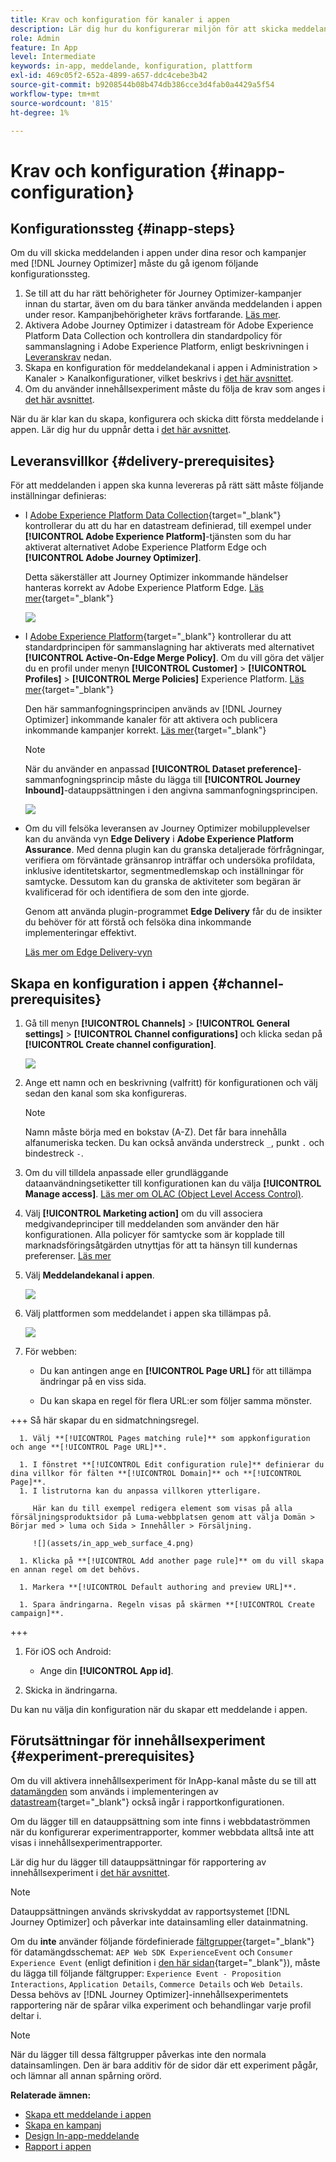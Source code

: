 ```yaml
---
title: Krav och konfiguration för kanaler i appen
description: Lär dig hur du konfigurerar miljön för att skicka meddelanden i appen med Journey Optimizer
role: Admin
feature: In App
level: Intermediate
keywords: in-app, meddelande, konfiguration, plattform
exl-id: 469c05f2-652a-4899-a657-ddc4cebe3b42
source-git-commit: b9208544b08b474db386cce3d4fab0a4429a5f54
workflow-type: tm+mt
source-wordcount: '815'
ht-degree: 1%

---
```


# Krav och konfiguration {#inapp-configuration}

## Konfigurationssteg {#inapp-steps}

Om du vill skicka meddelanden i appen under dina resor och kampanjer med [!DNL Journey Optimizer] måste du gå igenom följande konfigurationssteg.

1. Se till att du har rätt behörigheter för Journey Optimizer-kampanjer innan du startar, även om du bara tänker använda meddelanden i appen under resor. Kampanjbehörigheter krävs fortfarande. [Läs mer](../campaigns/get-started-with-campaigns.md#campaign-prerequisites).
1. Aktivera Adobe Journey Optimizer i datastream för Adobe Experience Platform Data Collection och kontrollera din standardpolicy för sammanslagning i Adobe Experience Platform, enligt beskrivningen i [Leveranskrav](#delivery-prerequisites) nedan.
1. Skapa en konfiguration för meddelandekanal i appen i Administration > Kanaler > Kanalkonfigurationer, vilket beskrivs i [det här avsnittet](#channel-prerequisites).
1. Om du använder innehållsexperiment måste du följa de krav som anges i [det här avsnittet](#experiment-prerequisite).

När du är klar kan du skapa, konfigurera och skicka ditt första meddelande i appen. Lär dig hur du uppnår detta i [det här avsnittet](create-in-app.md).

## Leveransvillkor {#delivery-prerequisites}

För att meddelanden i appen ska kunna levereras på rätt sätt måste följande inställningar definieras:

* I [Adobe Experience Platform Data Collection](https://experienceleague.adobe.com/docs/experience-platform/edge/datastreams/overview.html){target="_blank"} kontrollerar du att du har en datastream definierad, till exempel under **[!UICONTROL Adobe Experience Platform]**-tjänsten som du har aktiverat alternativet Adobe Experience Platform Edge och **[!UICONTROL Adobe Journey Optimizer]**.

  Detta säkerställer att Journey Optimizer inkommande händelser hanteras korrekt av Adobe Experience Platform Edge. [Läs mer](https://experienceleague.adobe.com/docs/experience-platform/edge/datastreams/configure.html){target="_blank"}

  ![](assets/inapp_config_6.png)

* I [Adobe Experience Platform](https://experienceleague.adobe.com/docs/experience-platform/profile/home.html?lang=sv){target="_blank"} kontrollerar du att standardprincipen för sammanslagning har aktiverats med alternativet **[!UICONTROL Active-On-Edge Merge Policy]**. Om du vill göra det väljer du en profil under menyn **[!UICONTROL Customer]** > **[!UICONTROL Profiles]** > **[!UICONTROL Merge Policies]** Experience Platform. [Läs mer](https://experienceleague.adobe.com/docs/experience-platform/profile/merge-policies/ui-guide.html#configure){target="_blank"}

  Den här sammanfogningsprincipen används av [!DNL Journey Optimizer] inkommande kanaler för att aktivera och publicera inkommande kampanjer korrekt. [Läs mer](https://experienceleague.adobe.com/docs/experience-platform/profile/merge-policies/ui-guide.html){target="_blank"}

  >[!NOTE]
  >
  >När du använder en anpassad **[!UICONTROL Dataset preference]**-sammanfogningsprincip måste du lägga till **[!UICONTROL Journey Inbound]**-datauppsättningen i den angivna sammanfogningsprincipen.

  ![](assets/inapp_config_8.png)

* Om du vill felsöka leveransen av Journey Optimizer mobilupplevelser kan du använda vyn **Edge Delivery** i **Adobe Experience Platform Assurance**. Med denna plugin kan du granska detaljerade förfrågningar, verifiera om förväntade gränsanrop inträffar och undersöka profildata, inklusive identitetskartor, segmentmedlemskap och inställningar för samtycke. Dessutom kan du granska de aktiviteter som begäran är kvalificerad för och identifiera de som den inte gjorde.

  Genom att använda plugin-programmet **Edge Delivery** får du de insikter du behöver för att förstå och felsöka dina inkommande implementeringar effektivt.

  [Läs mer om Edge Delivery-vyn](https://experienceleague.adobe.com/en/docs/experience-platform/assurance/view/edge-delivery)

## Skapa en konfiguration i appen {#channel-prerequisites}

1. Gå till menyn **[!UICONTROL Channels]** > **[!UICONTROL General settings]** > **[!UICONTROL Channel configurations]** och klicka sedan på **[!UICONTROL Create channel configuration]**.

   ![](assets/inapp_config_1.png)

1. Ange ett namn och en beskrivning (valfritt) för konfigurationen och välj sedan den kanal som ska konfigureras.

   >[!NOTE]
   >
   > Namn måste börja med en bokstav (A-Z). Det får bara innehålla alfanumeriska tecken. Du kan också använda understreck `_`, punkt `.` och bindestreck `-`.

1. Om du vill tilldela anpassade eller grundläggande dataanvändningsetiketter till konfigurationen kan du välja **[!UICONTROL Manage access]**. [Läs mer om OLAC (Object Level Access Control)](../administration/object-based-access.md).

1. Välj **[!UICONTROL Marketing action]** om du vill associera medgivandeprinciper till meddelanden som använder den här konfigurationen. Alla policyer för samtycke som är kopplade till marknadsföringsåtgärden utnyttjas för att ta hänsyn till kundernas preferenser. [Läs mer](../action/consent.md#surface-marketing-actions)

1. Välj **Meddelandekanal i appen**.

   ![](assets/inapp_config_9.png)

1. Välj plattformen som meddelandet i appen ska tillämpas på.

   ![](assets/inapp_config_10.png)

1. För webben:

   * Du kan antingen ange en **[!UICONTROL Page URL]** för att tillämpa ändringar på en viss sida.

   * Du kan skapa en regel för flera URL:er som följer samma mönster.

+++ Så här skapar du en sidmatchningsregel.

      1. Välj **[!UICONTROL Pages matching rule]** som appkonfiguration och ange **[!UICONTROL Page URL]**.

      1. I fönstret **[!UICONTROL Edit configuration rule]** definierar du dina villkor för fälten **[!UICONTROL Domain]** och **[!UICONTROL Page]**.
      1. I listrutorna kan du anpassa villkoren ytterligare.

         Här kan du till exempel redigera element som visas på alla försäljningsproduktsidor på Luma-webbplatsen genom att välja Domän > Börjar med > luma och Sida > Innehåller > Försäljning.

         ![](assets/in_app_web_surface_4.png)

      1. Klicka på **[!UICONTROL Add another page rule]** om du vill skapa en annan regel om det behövs.

      1. Markera **[!UICONTROL Default authoring and preview URL]**.

      1. Spara ändringarna. Regeln visas på skärmen **[!UICONTROL Create campaign]**.

+++

1. För iOS och Android:

   * Ange din **[!UICONTROL App id]**.

1. Skicka in ändringarna.

Du kan nu välja din konfiguration när du skapar ett meddelande i appen.

## Förutsättningar för innehållsexperiment {#experiment-prerequisites}

Om du vill aktivera innehållsexperiment för InApp-kanal måste du se till att [datamängden](../data/get-started-datasets.md) som används i implementeringen av [datastream](https://experienceleague.adobe.com/docs/experience-platform/datastreams/overview.html){target="_blank"} också ingår i rapportkonfigurationen.

Om du lägger till en datauppsättning som inte finns i webbdataströmmen när du konfigurerar experimentrapporter, kommer webbdata alltså inte att visas i innehållsexperimentrapporter.

Lär dig hur du lägger till datauppsättningar för rapportering av innehållsexperiment i [det här avsnittet](../content-management/reporting-configuration.md#add-datasets).

>[!NOTE]
>
>Datauppsättningen används skrivskyddat av rapportsystemet [!DNL Journey Optimizer] och påverkar inte datainsamling eller datainmatning.

Om du **inte** använder följande fördefinierade [fältgrupper](https://experienceleague.adobe.com/docs/experience-platform/xdm/tutorials/create-schema-ui.html#field-group){target="_blank"} för datamängdsschemat: `AEP Web SDK ExperienceEvent` och `Consumer Experience Event` (enligt definition i [den här sidan](https://experienceleague.adobe.com/docs/platform-learn/implement-web-sdk/initial-configuration/configure-schemas.html#add-field-groups){target="_blank"}), måste du lägga till följande fältgrupper: `Experience Event - Proposition Interactions`, `Application Details`, `Commerce Details` och `Web Details`. Dessa behövs av [!DNL Journey Optimizer]-innehållsexperimentets rapportering när de spårar vilka experiment och behandlingar varje profil deltar i.

>[!NOTE]
>
>När du lägger till dessa fältgrupper påverkas inte den normala datainsamlingen. Den är bara additiv för de sidor där ett experiment pågår, och lämnar all annan spårning orörd.

**Relaterade ämnen:**

* [Skapa ett meddelande i appen](create-in-app.md)
* [Skapa en kampanj](../campaigns/create-campaign.md)
* [Design In-app-meddelande](design-in-app.md)
* [Rapport i appen](../reports/campaign-global-report.md#inapp-report)

